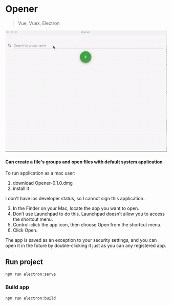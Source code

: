 # Opener
> Vue, 
> Vuex,
> Electron

![Demo](https://github.com/purumvisum/runner_2.0/blob/master/Opener.gif)

#### Can create a file's groups and open files with default system application

To run application as a mac user:
1. download Opener-0.1.0.dmg
2. install it

I don't have ios developer status, so I cannot sign this application.

3. In the Finder  on your Mac, locate the app you want to open.
4. Don’t use Launchpad to do this. Launchpad doesn’t allow you to access the shortcut menu.
5. Control-click the app icon, then choose Open from the shortcut menu.
6. Click Open.

The app is saved as an exception to your security settings, and you can open it in the future by double-clicking it just as you can any registered app.

## Run project
```
npm run electron:serve 
```

### Build app
```
npm run electron:build
```
